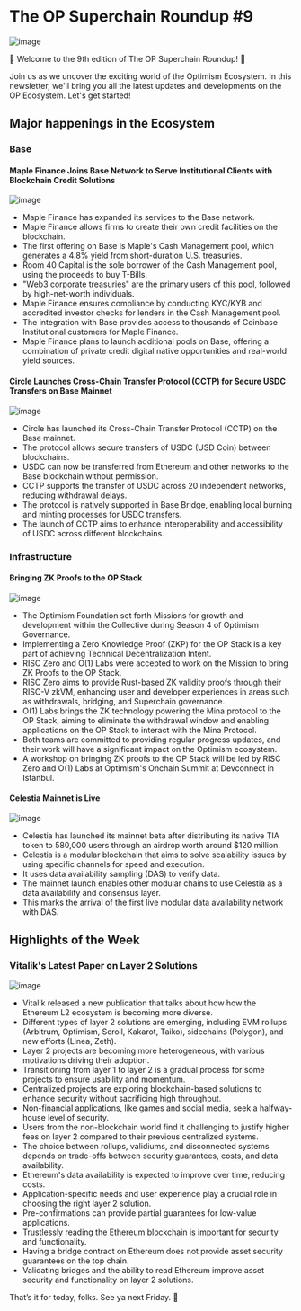 # The OP Superchain Roundup #9
![image](https://github.com/The-OP-Superchain-Roundup/weekly-roundup/assets/147209458/011965cc-7ac0-4a14-8b2a-9e85252fa4fe)

🌟 Welcome to the 9th edition of The OP Superchain Roundup! 🌟 

Join us as we uncover the exciting world of the Optimism Ecosystem. In this newsletter, we'll bring you all the latest updates and developments on the OP Ecosystem. Let's get started!

## Major happenings in the Ecosystem
### Base
#### Maple Finance Joins Base Network to Serve Institutional Clients with Blockchain Credit Solutions
![image](https://github.com/The-OP-Superchain-Roundup/weekly-roundup/assets/147209458/9cb15fc2-51fd-4852-87b0-1b47e589c31c)

- Maple Finance has expanded its services to the Base network.
- Maple Finance allows firms to create their own credit facilities on the blockchain.
- The first offering on Base is Maple's Cash Management pool, which generates a 4.8% yield from short-duration U.S. treasuries.
- Room 40 Capital is the sole borrower of the Cash Management pool, using the proceeds to buy T-Bills.
- "Web3 corporate treasuries" are the primary users of this pool, followed by high-net-worth individuals.
- Maple Finance ensures compliance by conducting KYC/KYB and accredited investor checks for lenders in the Cash Management pool.
- The integration with Base provides access to thousands of Coinbase Institutional customers for Maple Finance.
- Maple Finance plans to launch additional pools on Base, offering a combination of private credit digital native opportunities and real-world yield sources.

#### Circle Launches Cross-Chain Transfer Protocol (CCTP) for Secure USDC Transfers on Base Mainnet
![image](https://github.com/The-OP-Superchain-Roundup/weekly-roundup/assets/147209458/58178945-92c7-44b2-b3c9-060b731a9587)

- Circle has launched its Cross-Chain Transfer Protocol (CCTP) on the Base mainnet.
- The protocol allows secure transfers of USDC (USD Coin) between blockchains.
- USDC can now be transferred from Ethereum and other networks to the Base blockchain without permission.
- CCTP supports the transfer of USDC across 20 independent networks, reducing withdrawal delays.
- The protocol is natively supported in Base Bridge, enabling local burning and minting processes for USDC transfers.
- The launch of CCTP aims to enhance interoperability and accessibility of USDC across different blockchains.

### Infrastructure
#### Bringing ZK Proofs to the OP Stack
![image](https://github.com/The-OP-Superchain-Roundup/weekly-roundup/assets/147209458/65b73296-b66e-4586-89f7-944f60ac6461)

- The Optimism Foundation set forth Missions for growth and development within the Collective during Season 4 of Optimism Governance.
- Implementing a Zero Knowledge Proof (ZKP) for the OP Stack is a key part of achieving Technical Decentralization Intent.
- RISC Zero and O(1) Labs were accepted to work on the Mission to bring ZK Proofs to the OP Stack.
- RISC Zero aims to provide Rust-based ZK validity proofs through their RISC-V zkVM, enhancing user and developer experiences in areas such as withdrawals, bridging, and Superchain governance.
- O(1) Labs brings the ZK technology powering the Mina protocol to the OP Stack, aiming to eliminate the withdrawal window and enabling applications on the OP Stack to interact with the Mina Protocol.
- Both teams are committed to providing regular progress updates, and their work will have a significant impact on the Optimism ecosystem.
- A workshop on bringing ZK proofs to the OP Stack will be led by RISC Zero and O(1) Labs at Optimism's Onchain Summit at Devconnect in Istanbul.

#### Celestia Mainnet is Live
![image](https://github.com/The-OP-Superchain-Roundup/weekly-roundup/assets/147209458/18b40e04-6fe1-46e4-942c-a72d68861f4f)

- Celestia has launched its mainnet beta after distributing its native TIA token to 580,000 users through an airdrop worth around $120 million.
- Celestia is a modular blockchain that aims to solve scalability issues by using specific channels for speed and execution. 
- It uses data availability sampling (DAS) to verify data.
- The mainnet launch enables other modular chains to use Celestia as a data availability and consensus layer. 
- This marks the arrival of the first live modular data availability network with DAS.

## Highlights of the Week
### Vitalik's Latest Paper on Layer 2 Solutions
![image](https://github.com/The-OP-Superchain-Roundup/weekly-roundup/assets/147209458/8c46c2fd-600e-4e15-88de-90f07f9a3445)

- Vitalik released a new publication that talks about how how the Ethereum L2 ecosystem is becoming more diverse. 
- Different types of layer 2 solutions are emerging, including EVM rollups (Arbitrum, Optimism, Scroll, Kakarot, Taiko), sidechains (Polygon), and new efforts (Linea, Zeth).
- Layer 2 projects are becoming more heterogeneous, with various motivations driving their adoption.
- Transitioning from layer 1 to layer 2 is a gradual process for some projects to ensure usability and momentum.
- Centralized projects are exploring blockchain-based solutions to enhance security without sacrificing high throughput.
- Non-financial applications, like games and social media, seek a halfway-house level of security.
- Users from the non-blockchain world find it challenging to justify higher fees on layer 2 compared to their previous centralized systems.
- The choice between rollups, validiums, and disconnected systems depends on trade-offs between security guarantees, costs, and data availability.
- Ethereum's data availability is expected to improve over time, reducing costs.
- Application-specific needs and user experience play a crucial role in choosing the right layer 2 solution.
- Pre-confirmations can provide partial guarantees for low-value applications.
- Trustlessly reading the Ethereum blockchain is important for security and functionality.
- Having a bridge contract on Ethereum does not provide asset security guarantees on the top chain.
- Validating bridges and the ability to read Ethereum improve asset security and functionality on layer 2 solutions.

That’s it for today, folks. See ya next Friday. 🧢
